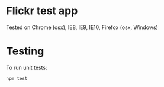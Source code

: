 # Flickr test app

Tested on Chrome (osx), IE8, IE9, IE10, Firefox (osx, Windows)

# Testing

To run unit tests:

`npm test`
